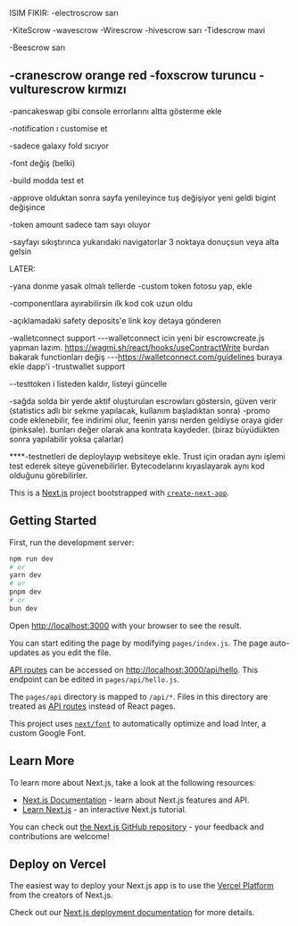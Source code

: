 ISIM FIKIR:
-electroscrow sarı

-KiteScrow
-wavescrow
-Wirescrow
-hivescrow sarı
-Tidescrow mavi

-Beescrow  sarı

-cranescrow orange red
-foxscrow turuncu
-vulturescrow kırmızı
-------------------------------------

-pancakeswap gibi console errorlarını altta gösterme ekle

-notification ı customise et

-sadece galaxy fold sıcıyor


-font değiş (belki)

-build modda test et

-approve olduktan sonra sayfa yenileyince tuş değişiyor yeni geldi bigint değişince

-token amount sadece tam sayı oluyor

-sayfayı sıkıştırınca yukarıdaki navigatorlar 3 noktaya donuçsun veya alta gelsin




LATER:

-yana donme yasak olmalı tellerde
-custom token fotosu yap, ekle

-componentlara ayırabilirsin ilk kod cok uzun oldu

-açıklamadaki safety deposits'e link koy detaya gönderen

-walletconnect support
---walletconnect icin yeni bir escrowcreate.js yapman lazım. https://wagmi.sh/react/hooks/useContractWrite burdan bakarak functionları değiş
---https://walletconnect.com/guidelines buraya ekle dapp'i
-trustwallet support

--testtoken i listeden kaldır, listeyi güncelle

-sağda solda bir yerde aktif oluşturulan escrowları göstersin, güven verir (statistics adlı bir sekme yapılacak, kullanım başladıktan sonra)
-promo code eklenebilir, fee indirimi olur, feenin yarısı nerden geldiyse oraya gider (pinksale). bunları değer olarak ana kontrata kaydeder. (biraz büyüdükten sonra yapılabilir yoksa çalarlar)


****-testnetleri de deploylayıp websiteye ekle. Trust için oradan aynı işlemi test ederek siteye güvenebilirler. Bytecodelarını kıyaslayarak aynı kod olduğunu görebilirler.


This is a [Next.js](https://nextjs.org/) project bootstrapped with [`create-next-app`](https://github.com/vercel/next.js/tree/canary/packages/create-next-app).

## Getting Started

First, run the development server:

```bash
npm run dev
# or
yarn dev
# or
pnpm dev
# or
bun dev
```

Open [http://localhost:3000](http://localhost:3000) with your browser to see the result.

You can start editing the page by modifying `pages/index.js`. The page auto-updates as you edit the file.

[API routes](https://nextjs.org/docs/api-routes/introduction) can be accessed on [http://localhost:3000/api/hello](http://localhost:3000/api/hello). This endpoint can be edited in `pages/api/hello.js`.

The `pages/api` directory is mapped to `/api/*`. Files in this directory are treated as [API routes](https://nextjs.org/docs/api-routes/introduction) instead of React pages.

This project uses [`next/font`](https://nextjs.org/docs/basic-features/font-optimization) to automatically optimize and load Inter, a custom Google Font.

## Learn More

To learn more about Next.js, take a look at the following resources:

- [Next.js Documentation](https://nextjs.org/docs) - learn about Next.js features and API.
- [Learn Next.js](https://nextjs.org/learn) - an interactive Next.js tutorial.

You can check out [the Next.js GitHub repository](https://github.com/vercel/next.js/) - your feedback and contributions are welcome!

## Deploy on Vercel

The easiest way to deploy your Next.js app is to use the [Vercel Platform](https://vercel.com/new?utm_medium=default-template&filter=next.js&utm_source=create-next-app&utm_campaign=create-next-app-readme) from the creators of Next.js.

Check out our [Next.js deployment documentation](https://nextjs.org/docs/deployment) for more details.
